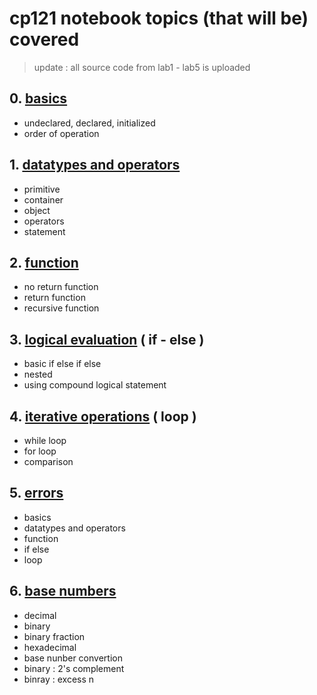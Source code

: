 # cp121 notebook topics (that will be) covered
> update : all source code from lab1 - lab5 is uploaded
## 0. [basics](0-basics.md)
* undeclared, declared, initialized
* order of operation
## 1. [datatypes and operators](1-data.md)
* primitive
* container
* object
* operators
* statement
## 2. [function](2-function.md)
* no return function
* return function
* recursive function
## 3. [logical evaluation](3-logical.md) ( if - else )
* basic if else if else
* nested
* using compound logical statement
## 4. [iterative operations](4-iterative.md) ( loop )
* while loop
* for loop
* comparison
## 5. [errors](5-errors.md)
* basics
* datatypes and operators
* function
* if else
* loop
## 6. [base numbers](6-base.md)
* decimal
* binary
* binary fraction
* hexadecimal
* base nunber convertion
* binary : 2's complement
* binray : excess n


